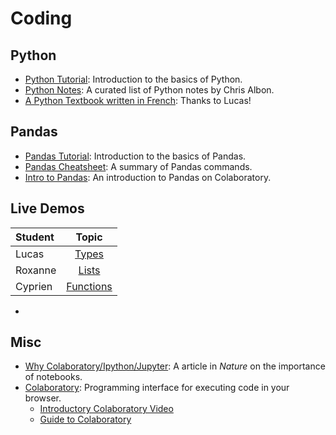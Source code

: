 # Coding

## Python
- [Python Tutorial](https://www.kaggle.com/learn/python): Introduction to the basics of Python.
- [Python Notes](https://chrisalbon.com/): A curated list of Python notes by Chris Albon.
- [A Python Textbook written in French](https://python.sdv.univ-paris-diderot.fr/01_introduction/#19-autres-ressources): Thanks to Lucas!

## Pandas
- [Pandas Tutorial](https://www.kaggle.com/learn/pandas): Introduction to the basics of Pandas.
- [Pandas Cheatsheet](https://pandas.pydata.org/Pandas_Cheat_Sheet.pdf): A summary of Pandas commands.
- [Intro to Pandas](https://colab.research.google.com/notebooks/mlcc/intro_to_pandas.ipynb): An introduction to Pandas on Colaboratory.

## Live Demos
| Student | Topic                                                                                                                                   |
| :-      | :-:                                                                                                                                     |
| Lucas   | [Types](https://colab.research.google.com/github/mickaeltemporao/itds/blob/main/materials/students-2021/demo-01-assignment.ipynb) |
| Roxanne | [Lists](https://colab.research.google.com/github/mickaeltemporao/itds/blob/main/materials/students-2021/demo-02-lists.ipynb)            |
| Cyprien | [Functions](https://colab.research.google.com/github/mickaeltemporao/itds/blob/main/materials/students-2021/demo-01-assignment.ipynb)   |


-
## Misc
- [Why Colaboratory/Ipython/Jupyter](https://www.nature.com/articles/d41586-018-07196-1): A article in *Nature* on the importance of notebooks.
- [Colaboratory](https://colab.research.google.com/notebooks/intro.ipynb): Programming interface for executing code in your browser.
    - [Introductory Colaboratory Video](https://www.youtube.com/watch?v=inN8seMm7UI)
    - [Guide to Colaboratory](https://colab.research.google.com/notebooks/basic_features_overview.ipynb)

